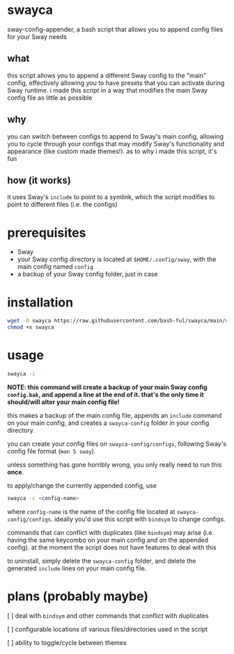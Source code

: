 # swayca
sway-config-appender, a bash script that allows you to append config files for your Sway needs
## what
this script allows you to append a different Sway config to the "main" config, effectively allowing you to have presets that you can activate during Sway runtime. i made this script in a way that modifies the main Sway config file as little as possible
## why
you can switch between configs to append to Sway's main config, allowing you to cycle through your configs that may modify Sway's functionality and appearance (like custom made themes!). as to why i made this script, it's fun
## how (it works)
it uses Sway's `include` to point to a symlink, which the script modifies to point to different files (i.e. the configs)

# prerequisites
- Sway
- your Sway config directory is located at `$HOME/.config/sway`, with the main config named `config`
- a backup of your Sway config folder, just in case

# installation
```sh
wget -O swayca https://raw.githubusercontent.com/bash-ful/swayca/main/swayca.sh
chmod +x swayca
```

# usage
```sh
swayca -i
```
**NOTE: this command will create a backup of your main Sway config `config.bak`, and append a line at the end of it. that's the only time it should/will alter your main config file!**

this makes a backup of the main config file, appends an `include` command on your main config, and creates a `swayca-config` folder in your config directory.

you can create your config files on `swayca-config/configs`, following Sway's config file format (`man 5 sway`).

unless something has gone horribly wrong, you only really need to run this **once**.

to apply/change the currently appended config, use
```sh
swayca -c <config-name>
```
where `config-name` is the name of the config file located at `swayca-config/configs`. ideally you'd use this script with `bindsym` to change configs.

commands that can conflict with duplicates (like `bindsym`) may arise (i.e. having the same keycombo on your main config and on the appended config). at the moment the script does not have features to deal with this

to uninstall, simply delete the `swayca-config` folder, and delete the generated `include` lines on your main config file.

# plans (probably maybe)
[ ] deal with `bindsym` and other commands that conflict with duplicates

[ ] configurable locations of various files/directories used in the script

[ ] ability to toggle/cycle between themes
